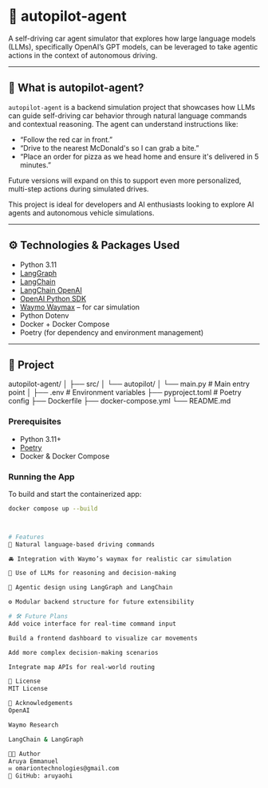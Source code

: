 # 🚗 autopilot-agent

A self-driving car agent simulator that explores how large language models (LLMs), specifically OpenAI’s GPT models, can be leveraged to take agentic actions in the context of autonomous driving.

---

## 🧠 What is autopilot-agent?

`autopilot-agent` is a backend simulation project that showcases how LLMs can guide self-driving car behavior through natural language commands and contextual reasoning. The agent can understand instructions like:

- “Follow the red car in front.”
- “Drive to the nearest McDonald's so I can grab a bite.”
- “Place an order for pizza as we head home and ensure it's delivered in 5 minutes.”

Future versions will expand on this to support even more personalized, multi-step actions during simulated drives.

This project is ideal for developers and AI enthusiasts looking to explore AI agents and autonomous vehicle simulations.

---

## ⚙️ Technologies & Packages Used

- Python 3.11
- [LangGraph](https://github.com/langchain-ai/langgraph)
- [LangChain](https://www.langchain.com/)
- [LangChain OpenAI](https://github.com/langchain-ai/langchain/tree/master/libs/langchain-openai)
- [OpenAI Python SDK](https://github.com/openai/openai-python)
- [Waymo Waymax](https://github.com/waymo-research/waymax) – for car simulation
- Python Dotenv
- Docker + Docker Compose
- Poetry (for dependency and environment management)

---

## 📁 Project 

autopilot-agent/
│
├── src/
│ └── autopilot/
│ └── main.py # Main entry point
│
├── .env # Environment variables
├── pyproject.toml # Poetry config
├── Dockerfile
├── docker-compose.yml
└── README.md


### Prerequisites

- Python 3.11+
- [Poetry](https://python-poetry.org/)
- Docker & Docker Compose

### Running the App

To build and start the containerized app:

```bash
docker compose up --build



# Features
🔄 Natural language-based driving commands

🚘 Integration with Waymo’s waymax for realistic car simulation

🧠 Use of LLMs for reasoning and decision-making

🧩 Agentic design using LangGraph and LangChain

⚙️ Modular backend structure for future extensibility

# 🛠️ Future Plans
Add voice interface for real-time command input

Build a frontend dashboard to visualize car movements

Add more complex decision-making scenarios

Integrate map APIs for real-world routing

📜 License
MIT License

🙏 Acknowledgements
OpenAI

Waymo Research

LangChain & LangGraph

🧑‍💻 Author
Aruya Emmanuel
✉️ omariontechnologies@gmail.com
🐙 GitHub: aruyaohi